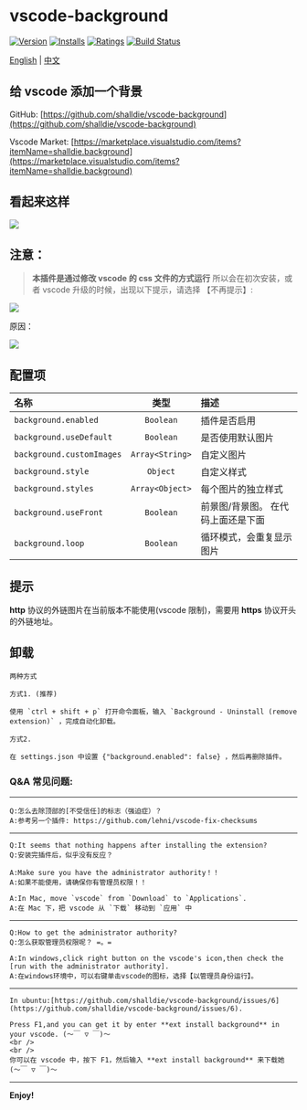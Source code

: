 # vscode-background

[![Version](https://vsmarketplacebadge.apphb.com/version/shalldie.background.svg?style=flat-square&logo=visual-studio-code)](https://marketplace.visualstudio.com/items?itemName=shalldie.background)
[![Installs](https://vsmarketplacebadge.apphb.com/installs/shalldie.background.svg?style=flat-square)](https://marketplace.visualstudio.com/items?itemName=shalldie.background)
[![Ratings](https://vsmarketplacebadge.apphb.com/rating/shalldie.background.svg?style=flat-square)](https://vsmarketplacebadge.apphb.com/rating/shalldie.background.svg)
[![Build Status](https://img.shields.io/github/workflow/status/shalldie/vscode-background/ci?label=build&logo=github&style=flat-square)](https://github.com/shalldie/vscode-background/actions)

[English](./README.md) | [中文](./README.zh-CN.md)

## 给 vscode 添加一个背景

GitHub: [https://github.com/shalldie/vscode-background](https://github.com/shalldie/vscode-background)

Vscode Market: [https://marketplace.visualstudio.com/items?itemName=shalldie.background](https://marketplace.visualstudio.com/items?itemName=shalldie.background)

## 看起来这样

![](https://user-images.githubusercontent.com/9987486/40583705-7105dda8-61c6-11e8-935a-3c5d475a1eb1.gif)

## 注意：

> **本插件是通过修改 vscode 的 css 文件的方式运行**
> 所以会在初次安装，或者 vscode 升级的时候，出现以下提示，请选择 【不再提示】:

![](https://user-images.githubusercontent.com/9987486/40583926-b1fb5398-61ca-11e8-8271-4ac650d158d3.png)

原因：

![](https://user-images.githubusercontent.com/9987486/40583775-91d4c8d6-61c7-11e8-9048-8c5538a32399.png)

## 配置项

| 名称                      |      类型       | 描述                               |
| :------------------------ | :-------------: | :--------------------------------- |
| `background.enabled`      |    `Boolean`    | 插件是否启用                       |
| `background.useDefault`   |    `Boolean`    | 是否使用默认图片                   |
| `background.customImages` | `Array<String>` | 自定义图片                         |
| `background.style`        |    `Object`     | 自定义样式                         |
| `background.styles`       | `Array<Object>` | 每个图片的独立样式                 |
| `background.useFront`     |    `Boolean`    | 前景图/背景图。 在代码上面还是下面 |
| `background.loop`         |    `Boolean`    | 循环模式，会重复显示图片           |

## 提示

**http** 协议的外链图片在当前版本不能使用(vscode 限制)，需要用 **https** 协议开头的外链地址。

## 卸载

    两种方式

    方式1. (推荐)

    使用 `ctrl + shift + p` 打开命令面板，输入 `Background - Uninstall (remove extension)` ，完成自动化卸载。

    方式2.

    在 settings.json 中设置 {"background.enabled": false} ，然后再删除插件。

### Q&A 常见问题:

---

    Q:怎么去除顶部的[不受信任]的标志（强迫症）？
    A:参考另一个插件: https://github.com/lehni/vscode-fix-checksums

---

    Q:It seems that nothing happens after installing the extension?
    Q:安装完插件后，似乎没有反应？

    A:Make sure you have the administrator authority！！
    A:如果不能使用，请确保你有管理员权限！！

    A:In Mac, move `vscode` from `Download` to `Applications`.
    A:在 Mac 下，把 vscode 从 `下载` 移动到 `应用` 中

---

    Q:How to get the administrator authority?
    Q:怎么获取管理员权限呢？ =。=

    A:In windows,click right button on the vscode's icon,then check the [run with the administrator authority].
    A:在windows环境中，可以右键单击vscode的图标，选择【以管理员身份运行】。

---

    In ubuntu:[https://github.com/shalldie/vscode-background/issues/6](https://github.com/shalldie/vscode-background/issues/6).

    Press F1,and you can get it by enter **ext install background** in your vscode. (～￣ ▽ ￣)～
    <br />
    <br />
    你可以在 vscode 中，按下 F1，然后输入 **ext install background** 来下载她 (～￣ ▽ ￣)～

---

**Enjoy!**
